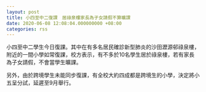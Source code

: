 ```yaml
---
layout: post
title: 小四至中二復課　居祿泉樓家長為子女請假不算曠課
date: 2020-06-08 12:08:04.000000000 +08:00
categories: rss
---
```


小四至中二學生今日復課。其中在有多名居民確診新型肺炎的沙田瀝源邨祿泉樓，附近的一間小學如常復課，校方表示，有不多於10名學生居於祿泉樓，若有家長為子女請假，不會當學生曠課。

另外，由於跨境學生未能同步復課，有全校大約四成都是跨境生的小學，決定將小五呈分試，延遲至9月舉行。
